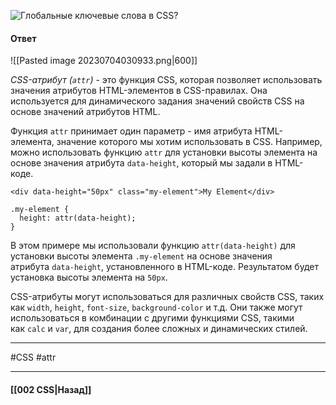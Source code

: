 ![Глобальные ключевые слова в CSS?](https://www.youtube.com/watch?v=VYQl2GhbCUs&t=224s)

#### Ответ

![[Pasted image 20230704030933.png|600]]

*CSS-атрибут (`attr`)* - это функция CSS, которая позволяет использовать значения атрибутов HTML-элементов в CSS-правилах. Она используется для динамического задания значений свойств CSS на основе значений атрибутов HTML.

Функция `attr` принимает один параметр - имя атрибута HTML-элемента, значение которого мы хотим использовать в CSS. Например, можно использовать функцию `attr` для установки высоты элемента на основе значения атрибута `data-height`, который мы задали в HTML-коде.

```
<div data-height="50px" class="my-element">My Element</div>

.my-element {
  height: attr(data-height);
}
```

В этом примере мы использовали функцию `attr(data-height)` для установки высоты элемента `.my-element` на основе значения атрибута `data-height`, установленного в HTML-коде. Результатом будет установка высоты элемента на `50px`.

CSS-атрибуты могут использоваться для различных свойств CSS, таких как `width`, `height`, `font-size`, `background-color` и т.д. Они также могут использоваться в комбинации с другими функциями CSS, такими как `calc` и `var`, для создания более сложных и динамических стилей.

___
#CSS #attr

___

#### [[002 CSS|Назад]]